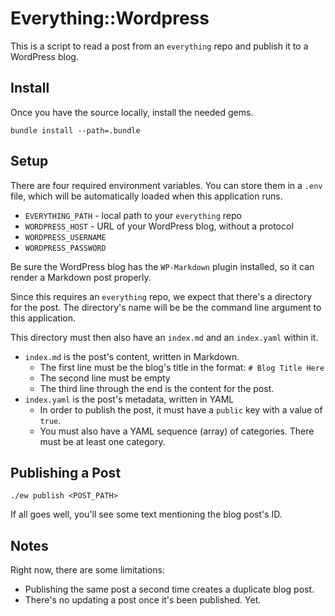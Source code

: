 # Everything::Wordpress

This is a script to read a post from an `everything` repo and publish it to a
WordPress blog.

## Install

Once you have the source locally, install the needed gems.

`bundle install --path=.bundle`

## Setup

There are four required environment variables. You can store them in a `.env`
file, which will be automatically loaded when this application runs.

- `EVERYTHING_PATH` - local path to your `everything` repo
- `WORDPRESS_HOST` - URL of your WordPress blog, without a protocol
- `WORDPRESS_USERNAME`
- `WORDPRESS_PASSWORD`

Be sure the WordPress blog has the `WP-Markdown` plugin installed, so it can
render a Markdown post properly.

Since this requires an `everything` repo, we expect that there's a directory
for the post. The directory's name will be be the command line argument to
this application.

This directory must then also have an `index.md` and an `index.yaml` within it.

- `index.md` is the post's content, written in Markdown.
  - The first line must be the blog's title in the format: `# Blog Title Here`
  - The second line must be empty
  - The third line through the end is the content for the post.
- `index.yaml` is the post's metadata, written in YAML
  - In order to publish the post, it must have a `public` key with a value of `true`.
  - You must also have a YAML sequence (array) of categories. There must be at
    least one category.


## Publishing a Post

```
./ew publish <POST_PATH>
```

If all goes well, you'll see some text mentioning the blog post's ID.

## Notes

Right now, there are some limitations:

- Publishing the same post a second time creates a duplicate blog post.
- There's no updating a post once it's been published. Yet.

